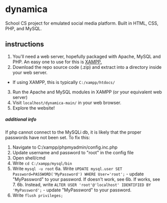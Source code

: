 # dynamica
School CS project for emulated social media platform. Built in HTML, CSS, PHP, and MySQL.


## instructions

1. You'll need a web server, hopefully packaged with Apache, MySQL and PHP. An easy one to use for this is [XAMPP.](https://www.apachefriends.org/download.html)
2. Download the repo source code (.zip) and extract into a directory inside your web server.
  - If using XAMPP, this is typically `C:/xampp/htdocs/`
3. Run the Apache and MySQL modules in XAMPP (or your equivalent web server)
4. Visit `localhost/dynamica-main/` in your web browser.
5. Explore the website!


##### additional info

If php cannot connect to the MySQLi db, it is likely that the proper passwords have not been set. To fix this:

1. Navigate to C:/xampp/phpmyadmin/config.inc.php
2. Update username and password to "root" in the config file
3. Open shell/cmd
4. Write `cd C:/xampp/mysql/bin`
5. Write `mysql -u root`
6a. Write `UPDATE mysql.user SET Password=PASSWORD('MyPassword') WHERE User='root';` - update "MyPassword" to your password. If doesn't work, see 6b. If works, see 7.
6b. Instead, write `ALTER USER 'root'@'localhost' IDENTIFIED BY 'MyPassword';` - update "MyPassword" to your password.
7. Write `flush privileges;`
